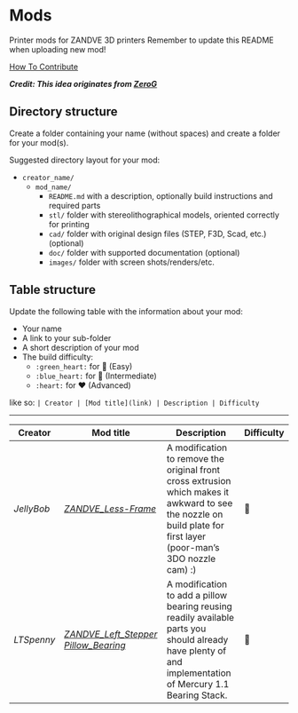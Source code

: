 # Mods

Printer mods for ZANDVE 3D printers
Remember to update this README when uploading new mod!

[How To Contribute](https://github.com/Vprince099/ZANDVE/blob/61768b7b6e2966e44ad4c9d49aaf2dfaacc2f230/User_Mods/how_to_contribute.md)

***Credit: This idea originates from [ZeroG](https://github.com/Vprince099/UserMods/tree/main/Mercury_One)***

## Directory structure

Create a folder containing your name (without spaces) and create a folder for your mod(s).

Suggested directory layout for your mod:
- `creator_name/`
  - `mod_name/`
    - `README.md` with a description, optionally build instructions and required parts
    - `stl/` folder with stereolithographical models, oriented correctly for printing
    - `cad/` folder with original design files (STEP, F3D, Scad, etc.) (optional)
    - `doc/` folder with supported documentation (optional)
    - `images/` folder with screen shots/renders/etc.

## Table structure

Update the following table with the information about your mod:
- Your name
- A link to your sub-folder
- A short description of your mod
- The build difficulty:
  - `:green_heart:` for :green_heart: (Easy)
  - `:blue_heart:` for :blue_heart: (Intermediate)
  - `:heart:` for :heart: (Advanced)

like so:
`
| Creator | [Mod title](link) | Description | Difficulty `

---

| Creator | Mod title | Description | Difficulty
| --- | --- | --- | --- |
| *JellyBob* | [*ZANDVE_Less-Frame*](./JellyBob/ZANDVE_Less-Frame) | A modification to remove the original front cross extrusion which makes it awkward to see the nozzle on build plate for first layer (poor-man’s 3DO nozzle cam) :)  |:green_heart:
| *LTSpenny* | [*ZANDVE_Left_Stepper Pillow_Bearing*](./LTSPENNY/ZANDVE/L_Stepper_Pillow_Bearing) | A modification to add a pillow bearing reusing readily available parts you should already have plenty of and implementation of Mercury 1.1 Bearing Stack.  |:green_heart:
